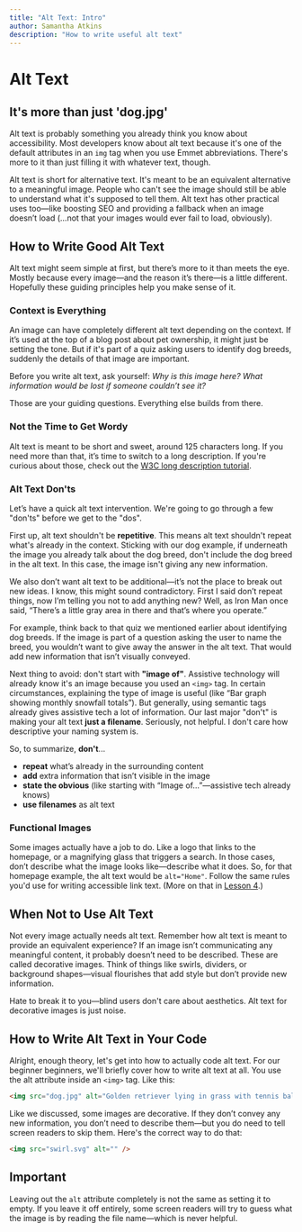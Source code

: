 ```yaml
---
title: "Alt Text: Intro"
author: Samantha Atkins
description: "How to write useful alt text"
---
```


<!-- ask natalie what format longdescriptions should be in (londesc, aria, linked other page) -->

# Alt Text

<h2 class="subheading">It's more than just 'dog.jpg'</h2>

Alt text is probably something you already think you know about accessibility. Most developers know about alt text because it's one of the default attributes in an `img` tag when you use Emmet abbreviations. There's more to it than just filling it with whatever text, though.

Alt text is short for alternative text. It's meant to be an equivalent alternative to a meaningful image. People who can't see the image should still be able to understand what it's supposed to tell them. Alt text has other practical uses too—like boosting SEO and providing a fallback when an image doesn’t load (...not that your images would ever fail to load, obviously).

## How to Write Good Alt Text

Alt text might seem simple at first, but there’s more to it than meets the eye. Mostly because every image—and the reason it’s there—is a little different. Hopefully these guiding principles help you make sense of it.

### Context is Everything

An image can have completely different alt text depending on the context. If it’s used at the top of a blog post about pet ownership, it might just be setting the tone. But if it's part of a quiz asking users to identify dog breeds, suddenly the details of that image are important.

Before you write alt text, ask yourself: _Why is this image here? What information would be lost if someone couldn’t see it?_

Those are your guiding questions. Everything else builds from there.

### Not the Time to Get Wordy

Alt text is meant to be short and sweet, around 125 characters long. If you need more than that, it’s time to switch to a long description. If you're curious about those, check out the [W3C long description tutorial](https://www.w3.org/WAI/tutorials/images/complex/).

### Alt Text Don'ts

Let’s have a quick alt text intervention. We're going to go through a few "don'ts" before we get to the "dos".

First up, alt text shouldn't be **repetitive**. This means alt text shouldn't repeat what's already in the context. Sticking with our dog example, if underneath the image you already talk about the dog breed, don't include the dog breed in the alt text. In this case, the image isn't giving any new information.

We also don’t want alt text to be additional—it’s not the place to break out new ideas. I know, this might sound contradictory. First I said don’t repeat things, now I’m telling you not to add anything new? Well, as Iron Man once said, “There’s a little gray area in there and that’s where you operate.”

For example, think back to that quiz we mentioned earlier about identifying dog breeds. If the image is part of a question asking the user to name the breed, you wouldn’t want to give away the answer in the alt text. That would add new information that isn’t visually conveyed.

Next thing to avoid: don't start with **"image of"**. Assistive technology will already know it's an image because you used an `<img>` tag. In certain circumstances, explaining the type of image is useful (like “Bar graph showing monthly snowfall totals”). But generally, using semantic tags already gives assistive tech a lot of information. Our last major "don't" is making your alt text **just a filename**. Seriously, not helpful. I don't care how descriptive your naming system is.

So, to summarize, **don't**...

- **repeat** what’s already in the surrounding content
- **add** extra information that isn’t visible in the image
- **state the obvious** (like starting with “Image of...”—assistive tech already knows)
- **use filenames** as alt text

### Functional Images

Some images actually have a job to do. Like a logo that links to the homepage, or a magnifying glass that triggers a search. In those cases, don’t describe what the image looks like—describe what it does. So, for that homepage example, the alt text would be `alt="Home"`. Follow the same rules you'd use for writing accessible link text. (More on that in [Lesson 4](/lessons/04_links/instruction).)

## When Not to Use Alt Text

Not every image actually needs alt text. Remember how alt text is meant to provide an equivalent experience? If an image isn’t communicating any meaningful content, it probably doesn’t need to be described. These are called decorative images. Think of things like swirls, dividers, or background shapes—visual flourishes that add style but don’t provide new information.

Hate to break it to you—blind users don't care about aesthetics. Alt text for decorative images is just noise.

## How to Write Alt Text in Your Code

Alright, enough theory, let's get into how to actually code alt text. For our beginner beginners, we'll briefly cover how to write alt text at all. You use the alt attribute inside an `<img>` tag. Like this:

```html
<img src="dog.jpg" alt="Golden retriever lying in grass with tennis ball" />
```

Like we discussed, some images are decorative. If they don’t convey any new information, you don’t need to describe them—but you do need to tell screen readers to skip them. Here's the correct way to do that:

```html
<img src="swirl.svg" alt="" />
```

<div className="mt-0 p-4 flex items-center gap-4 bg-transparent">
  <span
    className="material-symbols--info-outline-rounded text-2xl text-text-color"
    aria-hidden="true"
  ></span>
  <div>
    <h2 className="text-lg font-semibold text-text-color mb-2">Important</h2>
    <p className="text-text-color">
      Leaving out the <code>alt</code> attribute completely is not the same as setting it to empty.
      If you leave it off entirely, some screen readers will try to guess what the image is by
      reading the file name—which is never helpful.
    </p>
  </div>
</div>

<!-- ## Ready to Practice? -->

<!-- Alt text can seem deceptively simple, but as you’ve seen, writing it well takes thought. It’s all about context, clarity, and keeping your user in mind. Now that you’ve got the basics down, let’s put that into action. In the next activity, you’ll look at a few example images and practice writing alt text that’s accurate, concise, and useful. We’ll give you feedback as you go—so don’t worry if you’re still figuring it out. -->

<!--
## Into the Weeds

Now I'm going to get into some more detailed examples. -->

<!-- complex images, groups of images, maps, emotional or tone based stuff. I don't wnat to exactly steal from that lesson with all the examples, though, so wherever you can adjust it to make it our own that would be best. i don't really want it to be recognizabel. -->

<!-- could weave in these into the weeds examples into the activity => give tips as we go. make them do all 5 or something -->
